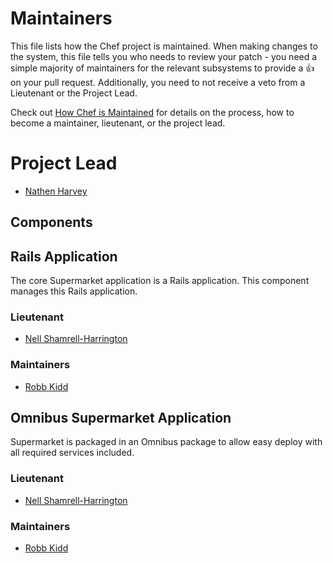<!-- This is a generated file. Please do not edit directly -->

# Maintainers

This file lists how the Chef project is maintained. When making changes to the system, this
file tells you who needs to review your patch - you need a simple majority of maintainers
for the relevant subsystems to provide a :+1: on your pull request. Additionally, you need
to not receive a veto from a Lieutenant or the Project Lead.

Check out [How Chef is Maintained](https://github.com/opscode/chef-rfc/blob/master/rfc030-maintenance-policy.md#how-the-project-is-maintained) for details on the process, how to become
a maintainer, lieutenant, or the project lead.

# Project Lead

* [Nathen Harvey](https://github.com/nathenharvey)

## Components

## Rails Application

The core Supermarket application is a Rails application.  This component manages this Rails application.

### Lieutenant

* [Nell Shamrell-Harrington](https://github.com/nellshamrell)

### Maintainers

* [Robb Kidd](https://github.com/robbkidd)

## Omnibus Supermarket Application

Supermarket is packaged in an Omnibus package to allow easy deploy with all required services included.

### Lieutenant

* [Nell Shamrell-Harrington](https://github.com/nellshamrell)

### Maintainers

* [Robb Kidd](https://github.com/robbkidd)

